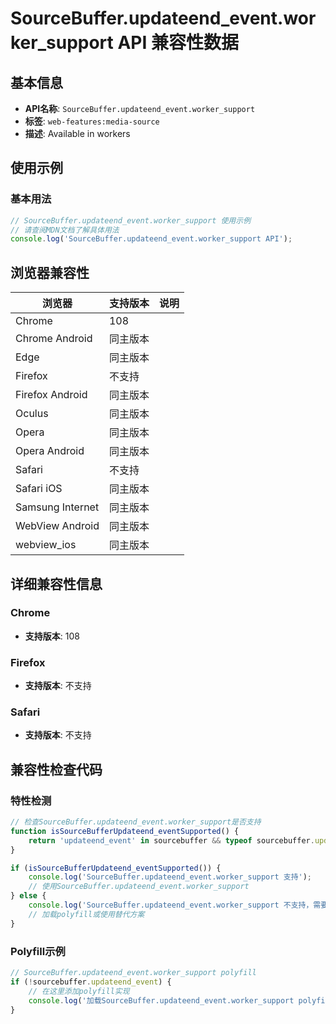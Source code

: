 # SourceBuffer.updateend_event.worker_support API 兼容性数据

## 基本信息

- **API名称**: `SourceBuffer.updateend_event.worker_support`
- **标签**: `web-features:media-source`
- **描述**: Available in workers

## 使用示例

### 基本用法

```javascript
// SourceBuffer.updateend_event.worker_support 使用示例
// 请查阅MDN文档了解具体用法
console.log('SourceBuffer.updateend_event.worker_support API');
```

## 浏览器兼容性

| 浏览器 | 支持版本 | 说明 |
|--------|----------|------|
| Chrome | 108 |  |
| Chrome Android | 同主版本 |  |
| Edge | 同主版本 |  |
| Firefox | 不支持 |  |
| Firefox Android | 同主版本 |  |
| Oculus | 同主版本 |  |
| Opera | 同主版本 |  |
| Opera Android | 同主版本 |  |
| Safari | 不支持 |  |
| Safari iOS | 同主版本 |  |
| Samsung Internet | 同主版本 |  |
| WebView Android | 同主版本 |  |
| webview_ios | 同主版本 |  |

## 详细兼容性信息

### Chrome

- **支持版本**: 108

### Firefox

- **支持版本**: 不支持

### Safari

- **支持版本**: 不支持

## 兼容性检查代码

### 特性检测

```javascript
// 检查SourceBuffer.updateend_event.worker_support是否支持
function isSourceBufferUpdateend_eventSupported() {
    return 'updateend_event' in sourcebuffer && typeof sourcebuffer.updateend_event === 'function';
}

if (isSourceBufferUpdateend_eventSupported()) {
    console.log('SourceBuffer.updateend_event.worker_support 支持');
    // 使用SourceBuffer.updateend_event.worker_support
} else {
    console.log('SourceBuffer.updateend_event.worker_support 不支持，需要polyfill');
    // 加载polyfill或使用替代方案
}
```

### Polyfill示例

```javascript
// SourceBuffer.updateend_event.worker_support polyfill
if (!sourcebuffer.updateend_event) {
    // 在这里添加polyfill实现
    console.log('加载SourceBuffer.updateend_event.worker_support polyfill');
}
```

